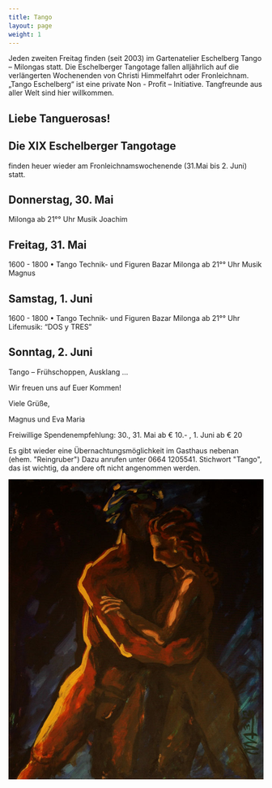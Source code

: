 ```yaml
---
title: Tango
layout: page
weight: 1
---
```


Jeden zweiten Freitag finden (seit 2003) im Gartenatelier Eschelberg Tango – Milongas statt. Die Eschelberger Tangotage fallen alljährlich auf die verlängerten Wochenenden von Christi Himmelfahrt oder Fronleichnam.  
„Tango Eschelberg“ ist eine private Non - Profit – Initiative. Tangfreunde aus aller Welt sind hier willkommen.

## Liebe Tanguerosas!

## Die XIX Eschelberger Tangotage 
finden heuer wieder am Fronleichnamswochenende (31.Mai bis 2. Juni) statt.

## Donnerstag, 30. Mai
Milonga ab 21°° Uhr 
Musik Joachim

## Freitag, 31. Mai
1600 - 1800 • Tango Technik- und Figuren Bazar
Milonga ab 21°° Uhr 
Musik Magnus

## Samstag, 1. Juni
1600 - 1800 • Tango Technik- und Figuren Bazar
Milonga ab 21°° Uhr  
Lifemusik: “DOS y TRES” 

## Sonntag, 2. Juni
Tango – Frühschoppen,
Ausklang …

Wir freuen uns auf Euer Kommen! 

Viele Grüße,

Magnus und Eva Maria

Freiwillige Spendenempfehlung: 30., 31. Mai ab € 10.- , 1. Juni ab € 20

Es gibt wieder eine Übernachtungsmöglichkeit im Gasthaus nebenan (ehem. "Reingruber") Dazu anrufen unter 0664 1205541. Stichwort "Tango", das ist wichtig, da andere oft nicht angenommen werden.


![Titel](/files/tango/TB12_248.jpg)

